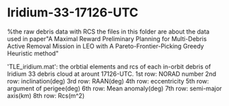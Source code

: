 # Iridium-33-17126-UTC
%the raw debris data with RCS
the files in this folder are about the data used in paper"A Maximal Reward Preliminary Planning for Multi-Debris Active Removal Mission in LEO with A Pareto-Frontier-Picking Greedy Heuristic method"

'TLE_iridium.mat': the orbtial elements and rcs of each in-orbit debris of Iridium 33 debris cloud at arount 17126-UTC.
1st row: NORAD number
2nd row: inclination(deg)
3rd row: RAAN(deg)
4th row: eccentricity
5th row: argument of perigee(deg)
6th row: Mean anomaly(deg)
7th row: semi-major axis(km)
8th row: Rcs(m^2)
